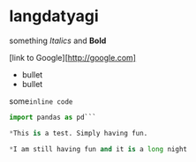 langdatyagi
===========
something *Italics* and **Bold**

[link to Google][http://google.com]

* bullet
* bullet

some`inline code`

```python
import pandas as pd```

*This is a test. Simply having fun.

*I am still having fun and it is a long night